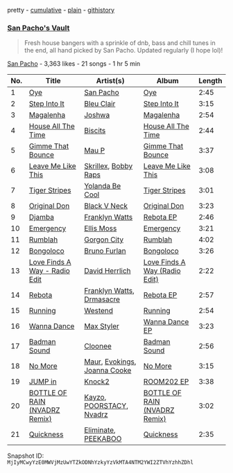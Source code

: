 pretty - [cumulative](/playlists/cumulative/7guXu2Tdl1ClO7m2Dpe7iA.md) - [plain](/playlists/plain/7guXu2Tdl1ClO7m2Dpe7iA) - [githistory](https://github.githistory.xyz/mackorone/spotify-playlist-archive/blob/main/playlists/plain/7guXu2Tdl1ClO7m2Dpe7iA)

### [San Pacho's Vault](https://open.spotify.com/playlist/7guXu2Tdl1ClO7m2Dpe7iA)

> Fresh house bangers with a sprinkle of dnb, bass and chill tunes in the end, all hand picked by San Pacho\. Updated regularly \(I hope lol\)!

[San Pacho](https://open.spotify.com/user/tt8cs1rcaxzr3ge0jikfmurfk) - 3,363 likes - 21 songs - 1 hr 5 min

| No. | Title | Artist(s) | Album | Length |
|---|---|---|---|---|
| 1 | [Oye](https://open.spotify.com/track/7LrNUnWXx7ypK8jdQPH3SN) | [San Pacho](https://open.spotify.com/artist/5jBerZvTAajwYvdxt3UhgU) | [Oye](https://open.spotify.com/album/36lGytf8UzOqkxCjxgf7Wv) | 2:45 |
| 2 | [Step Into It](https://open.spotify.com/track/533T9iIMBhmRXcKVH48CxO) | [Bleu Clair](https://open.spotify.com/artist/7kA4sEagpoNK91I7wr9tYr) | [Step Into It](https://open.spotify.com/album/3beTqABOznAfcdIZraOboj) | 3:15 |
| 3 | [Magalenha](https://open.spotify.com/track/67UgMiTgtwjGFoiACzup1g) | [Joshwa](https://open.spotify.com/artist/1PzAgFVk9v8cxn9flrqrv5) | [Magalenha](https://open.spotify.com/album/3KOSUwiUlteX08HipIYu5e) | 2:54 |
| 4 | [House All The Time](https://open.spotify.com/track/3K3asUF88k0nKWtkm4eqLr) | [Biscits](https://open.spotify.com/artist/052B9SONfhoScw7dgYWw5o) | [House All The Time](https://open.spotify.com/album/5qtlIlnuhHC3puaGDNYjVc) | 2:44 |
| 5 | [Gimme That Bounce](https://open.spotify.com/track/7jURkEKDVEm9sHueqUX0ko) | [Mau P](https://open.spotify.com/artist/0w1sbtZVQoK6GzV4A4OkCv) | [Gimme That Bounce](https://open.spotify.com/album/1aCIYDZTw34CIRq8Vr1VQv) | 3:37 |
| 6 | [Leave Me Like This](https://open.spotify.com/track/7vzWtCVhEKDmDkMmT3AiUL) | [Skrillex](https://open.spotify.com/artist/5he5w2lnU9x7JFhnwcekXX), [Bobby Raps](https://open.spotify.com/artist/22g86cix6LCeLMbu3m91Wo) | [Leave Me Like This](https://open.spotify.com/album/2U5XHV8AMBojtjxB6AWP6U) | 3:08 |
| 7 | [Tiger Stripes](https://open.spotify.com/track/1TolDuZPDraC3L9pEIAPdx) | [Yolanda Be Cool](https://open.spotify.com/artist/4KkHjCe8ouh8C2P9LPoD4F) | [Tiger Stripes](https://open.spotify.com/album/25RBUJwpjjhLbPby3S06F0) | 3:01 |
| 8 | [Original Don](https://open.spotify.com/track/2ivCsohNIlxNnLxXHnu0J5) | [Black V Neck](https://open.spotify.com/artist/2l0xOjnrmYsxNoQ0QI3G5a) | [Original Don](https://open.spotify.com/album/5xU7aLhtZPJ9Zy0D6LuEz8) | 3:23 |
| 9 | [Djamba](https://open.spotify.com/track/7ct4xVVb4IZp8eeDW4e9Ff) | [Franklyn Watts](https://open.spotify.com/artist/4cS1RS2vIhO2NStH2ktLYn) | [Rebota EP](https://open.spotify.com/album/5tFTuMe2HkgZA8FPK0ydSV) | 2:46 |
| 10 | [Emergency](https://open.spotify.com/track/0kTx02KSqepU3wnlMhkcgI) | [Ellis Moss](https://open.spotify.com/artist/0XOfJ1JJXwMVJG26ZZj3UQ) | [Emergency](https://open.spotify.com/album/2fsWUO1d1X82mlUvB048HZ) | 3:21 |
| 11 | [Rumblah](https://open.spotify.com/track/4ZhbD69otaeNjjChA9h8qv) | [Gorgon City](https://open.spotify.com/artist/4VNQWV2y1E97Eqo2D5UTjx) | [Rumblah](https://open.spotify.com/album/2UnbY5sd4QS7mHAE2J3YYv) | 4:02 |
| 12 | [Bongoloco](https://open.spotify.com/track/20MM2VpIUqc7FHJ0a8PX3a) | [Bruno Furlan](https://open.spotify.com/artist/6gssIbF04dCX3COZvyr0JF) | [Bongoloco](https://open.spotify.com/album/6kC3PZyvcdO2XDw8Q7HDOA) | 3:26 |
| 13 | [Love Finds A Way \- Radio Edit](https://open.spotify.com/track/6FLpYaVGuq1CFgU6sd3iuj) | [David Herrlich](https://open.spotify.com/artist/62k0c1WajfOGpgzjmVHpKj) | [Love Finds A Way \(Radio Edit\)](https://open.spotify.com/album/1B7YW1Y5VSXDdIIagVOSy7) | 2:22 |
| 14 | [Rebota](https://open.spotify.com/track/1Xz67q5NkyFwnAYuFe2g9x) | [Franklyn Watts](https://open.spotify.com/artist/4cS1RS2vIhO2NStH2ktLYn), [Drmasacre](https://open.spotify.com/artist/3aAEs5uoRzn87hq7aHIMgt) | [Rebota EP](https://open.spotify.com/album/5tFTuMe2HkgZA8FPK0ydSV) | 2:57 |
| 15 | [Running](https://open.spotify.com/track/7bMWMh0hw63TtpM5UWKPZQ) | [Westend](https://open.spotify.com/artist/4epc3Bd0DOBA0kDywkRAsu) | [Running](https://open.spotify.com/album/0DHip6BOwZ2uyLvQwQ870n) | 2:54 |
| 16 | [Wanna Dance](https://open.spotify.com/track/6TFXABE6cy6UH9VK4MDI8u) | [Max Styler](https://open.spotify.com/artist/3NKKngINK1tP6BFy0WOyWk) | [Wanna Dance EP](https://open.spotify.com/album/2fvC5Y9cNUXetWyiJQJjSp) | 3:23 |
| 17 | [Badman Sound](https://open.spotify.com/track/7FcxEutyfHTCKlN2MltRAh) | [Cloonee](https://open.spotify.com/artist/7MdlXmq2HViAJWo9cf30sR) | [Badman Sound](https://open.spotify.com/album/7lkg1Kbn6G00QskjBlEVsR) | 2:56 |
| 18 | [No More](https://open.spotify.com/track/7tPQOkTWPpPEMJLc4ECBHZ) | [Maur](https://open.spotify.com/artist/2LhJEX3HxU9pJFLa8RkvUC), [Evokings](https://open.spotify.com/artist/2PHZw1JCGqwqxZdZ0tt222), [Joanna Cooke](https://open.spotify.com/artist/7EyKy53TsVFLJFZFyYzBZQ) | [No More](https://open.spotify.com/album/0Oloh8kPkHBTRm6DP1kE0B) | 3:15 |
| 19 | [JUMP in](https://open.spotify.com/track/0p1Bo2h5Mog8e9y1BnqoTE) | [Knock2](https://open.spotify.com/artist/6mmSS7itNWKbapgG2eZbIg) | [ROOM202 EP](https://open.spotify.com/album/4ogKA3ZUwHVuYvwfDwPLjV) | 3:38 |
| 20 | [BOTTLE OF RAIN \(NVADRZ Remix\)](https://open.spotify.com/track/4Bm96MY7QInurypKpbqcw5) | [Kayzo](https://open.spotify.com/artist/72iCiKwu6nu6Qq9emIwzYv), [POORSTACY](https://open.spotify.com/artist/7vSY9HEreOqb1Llar3UC38), [Nvadrz](https://open.spotify.com/artist/3BsJD0TUVtn1sv29duwMrw) | [BOTTLE OF RAIN \(NVADRZ Remix\)](https://open.spotify.com/album/2QHuj5HoBscrN7jDPqqmu1) | 3:02 |
| 21 | [Quickness](https://open.spotify.com/track/3sSD12MZkrsQItdYAfWt9c) | [Eliminate](https://open.spotify.com/artist/6hBrJJrcYoNhvLC6KaFR4b), [PEEKABOO](https://open.spotify.com/artist/4Ok1Cm5YX5StCQZgH0r2xF) | [Quickness](https://open.spotify.com/album/4EtKUgNlhDyILgIsPqYm01) | 2:35 |

Snapshot ID: `MjIyMCwyYzE0MWVjMzUwYTZkODNhYzkyYzVkMTA4NTM2YWI2ZTVhYzhhZDhl`
